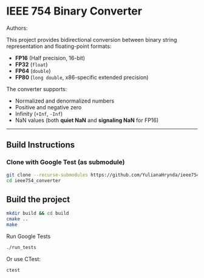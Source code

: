 # IEEE 754 Binary Converter

Authors:


This project provides bidirectional conversion between binary string representation and floating-point formats:
- **FP16** (Half precision, 16-bit)
- **FP32** (`float`)
- **FP64** (`double`)
- **FP80** (`long double`, x86-specific extended precision)

The converter supports:
- Normalized and denormalized numbers
- Positive and negative zero
- Infinity (`+Inf`, `-Inf`)
- NaN values (both **quiet NaN** and **signaling NaN** for FP16)

---

## Build Instructions

### Clone with Google Test (as submodule)
```bash
git clone --recurse-submodules https://github.com/YulianaHrynda/ieee754_hrynda_pavlosiuk_denysova.git
cd ieee754_converter
```
## Build the project

```bash
mkdir build && cd build
cmake ..
make
```

Run Google Tests
```bash
./run_tests
```

Or use CTest:

```bash
ctest
```